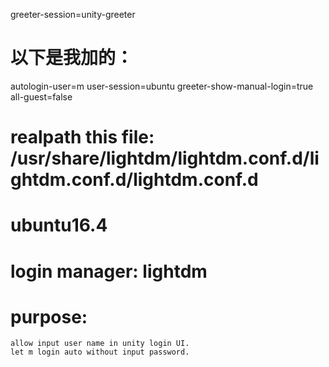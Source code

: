 greeter-session=unity-greeter

# 以下是我加的：
autologin-user=m
user-session=ubuntu
greeter-show-manual-login=true
all-guest=false
# realpath this file: /usr/share/lightdm/lightdm.conf.d/lightdm.conf.d/lightdm.conf.d
# ubuntu16.4
# login manager: lightdm
# purpose: 
	allow input user name in unity login UI.
	let m login auto without input password.
